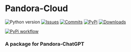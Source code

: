 # Pandora-Cloud

![Python version](https://img.shields.io/badge/python-%3E%3D3.7-green)
[![Issues](https://img.shields.io/github/issues-raw/pengzhile/pandora-cloud)](https://github.com/pengzhile/pandora-cloud/issues)
[![Commits](https://img.shields.io/github/last-commit/pengzhile/pandora-cloud/master)](https://github.com/pengzhile/pandora-cloud/commits/master)
[![PyPi](https://img.shields.io/pypi/v/pandora-cloud.svg)](https://pypi.python.org/pypi/pandora-cloud)
[![Downloads](https://static.pepy.tech/badge/pandora-cloud)](https://pypi.python.org/pypi/pandora-cloud)

[![PyPi workflow](https://github.com/pengzhile/pandora-cloud/actions/workflows/python-publish.yml/badge.svg)](https://github.com/pengzhile/pandora-cloud/actions/workflows/python-publish.yml)

### A package for Pandora-ChatGPT